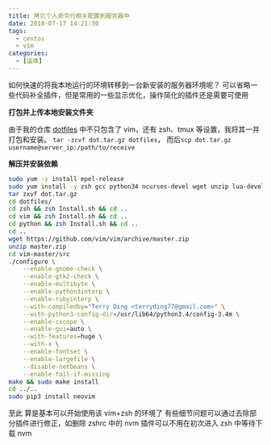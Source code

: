 ```yaml
---
title: 拷贝个人命令行相关配置到服务器中
date: 2018-07-17 14:21:30
tags:
  - centos
  - vim
categories:
  - [运维]
---
```


如何快速的将我本地运行的环境转移到一台新安装的服务器环境呢？
可以省略一些代码补全插件，但是常用的一些显示优化，操作简化的插件还是需要可使用

**打包并上传本地安装文件夹**

由于我的仓库 [dotfiles](https://github.com/terryding77/dotfiles) 中不只包含了 vim，还有 zsh、tmux 等设置，我将其一并打包和安装。
`tar -zcvf dot.tar.gz dotfiles`， 而后`scp dot.tar.gz username@server_ip:/path/to/receive`

**解压并安装依赖**

```bash
sudo yum -y install epel-release
sudo yum install -y zsh gcc python34 ncurses-devel wget unzip lua-devel python-devel perl-devel ruby-devel python34-pip python34-devel cscope words tmux git
tar zxvf dot.tar.gz
cd dotfiles/
cd zsh && zsh Install.sh && cd ..
cd vim && zsh Install.sh && cd ..
cd python && zsh Install.sh && cd ..
cd ..
wget https://github.com/vim/vim/archive/master.zip
unzip master.zip
cd vim-master/src
./configure \
    --enable-gnome-check \
    --enable-gtk2-check \
    --enable-multibyte \
    --enable-python3interp \
    --enable-rubyinterp \
    --with-compiledby="Terry Ding <terryding77@gmail.com>" \
    --with-python3-config-dir=/usr/lib64/python3.4/config-3.4m \
    --enable-cscope \
    --enable-gui=auto \
    --with-features=huge \
    --with-x \
    --enable-fontset \
    --enable-largefile \
    --disable-netbeans \
    --enable-fail-if-missing
make && sudo make install
cd ../..
sudo pip3 install neovim
```

至此 算是基本可以开始使用该 vim+zsh 的环境了
有些细节问题可以通过去除部分插件进行修正，如删除 zshrc 中的 nvm 插件可以不用在初次进入 zsh 中等待下载 nvm
